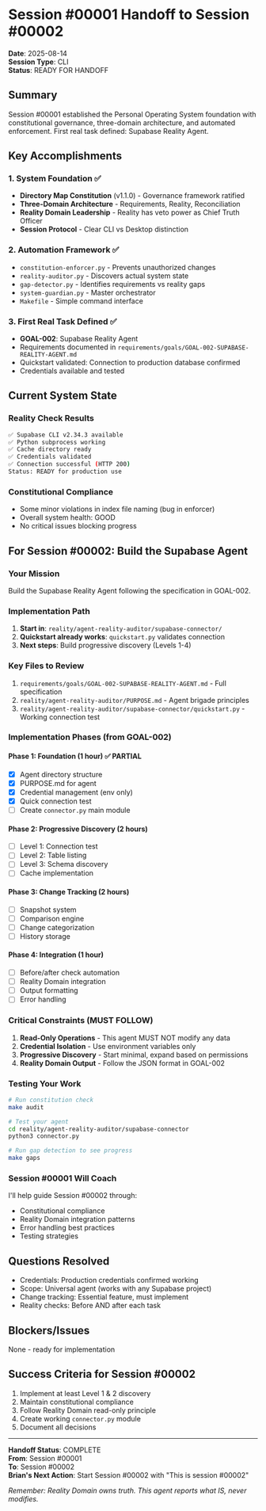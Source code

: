 # Session #00001 Handoff to Session #00002
**Date**: 2025-08-14  
**Session Type**: CLI  
**Status**: READY FOR HANDOFF  

## Summary
Session #00001 established the Personal Operating System foundation with constitutional governance, three-domain architecture, and automated enforcement. First real task defined: Supabase Reality Agent.

## Key Accomplishments

### 1. System Foundation ✅
- **Directory Map Constitution** (v1.1.0) - Governance framework ratified
- **Three-Domain Architecture** - Requirements, Reality, Reconciliation
- **Reality Domain Leadership** - Reality has veto power as Chief Truth Officer
- **Session Protocol** - Clear CLI vs Desktop distinction

### 2. Automation Framework ✅
- `constitution-enforcer.py` - Prevents unauthorized changes
- `reality-auditor.py` - Discovers actual system state
- `gap-detector.py` - Identifies requirements vs reality gaps
- `system-guardian.py` - Master orchestrator
- `Makefile` - Simple command interface

### 3. First Real Task Defined ✅
- **GOAL-002**: Supabase Reality Agent
- Requirements documented in `requirements/goals/GOAL-002-SUPABASE-REALITY-AGENT.md`
- Quickstart validated: Connection to production database confirmed
- Credentials available and tested

## Current System State

### Reality Check Results
```bash
✅ Supabase CLI v2.34.3 available
✅ Python subprocess working
✅ Cache directory ready
✅ Credentials validated
✅ Connection successful (HTTP 200)
Status: READY for production use
```

### Constitutional Compliance
- Some minor violations in index file naming (bug in enforcer)
- Overall system health: GOOD
- No critical issues blocking progress

## For Session #00002: Build the Supabase Agent

### Your Mission
Build the Supabase Reality Agent following the specification in GOAL-002.

### Implementation Path
1. **Start in**: `reality/agent-reality-auditor/supabase-connector/`
2. **Quickstart already works**: `quickstart.py` validates connection
3. **Next steps**: Build progressive discovery (Levels 1-4)

### Key Files to Review
1. `requirements/goals/GOAL-002-SUPABASE-REALITY-AGENT.md` - Full specification
2. `reality/agent-reality-auditor/PURPOSE.md` - Agent brigade principles
3. `reality/agent-reality-auditor/supabase-connector/quickstart.py` - Working connection test

### Implementation Phases (from GOAL-002)

#### Phase 1: Foundation (1 hour) ✅ PARTIAL
- [x] Agent directory structure
- [x] PURPOSE.md for agent
- [x] Credential management (env only)
- [x] Quick connection test
- [ ] Create `connector.py` main module

#### Phase 2: Progressive Discovery (2 hours)
- [ ] Level 1: Connection test
- [ ] Level 2: Table listing
- [ ] Level 3: Schema discovery
- [ ] Cache implementation

#### Phase 3: Change Tracking (2 hours)
- [ ] Snapshot system
- [ ] Comparison engine
- [ ] Change categorization
- [ ] History storage

#### Phase 4: Integration (1 hour)
- [ ] Before/after check automation
- [ ] Reality Domain integration
- [ ] Output formatting
- [ ] Error handling

### Critical Constraints (MUST FOLLOW)
1. **Read-Only Operations** - This agent MUST NOT modify any data
2. **Credential Isolation** - Use environment variables only
3. **Progressive Discovery** - Start minimal, expand based on permissions
4. **Reality Domain Output** - Follow the JSON format in GOAL-002

### Testing Your Work
```bash
# Run constitution check
make audit

# Test your agent
cd reality/agent-reality-auditor/supabase-connector
python3 connector.py

# Run gap detection to see progress
make gaps
```

### Session #00001 Will Coach
I'll help guide Session #00002 through:
- Constitutional compliance
- Reality Domain integration patterns
- Error handling best practices
- Testing strategies

## Questions Resolved
- Credentials: Production credentials confirmed working
- Scope: Universal agent (works with any Supabase project)
- Change tracking: Essential feature, must implement
- Reality checks: Before AND after each task

## Blockers/Issues
None - ready for implementation

## Success Criteria for Session #00002
1. Implement at least Level 1 & 2 discovery
2. Maintain constitutional compliance
3. Follow Reality Domain read-only principle
4. Create working `connector.py` module
5. Document all decisions

---

**Handoff Status**: COMPLETE  
**From**: Session #00001  
**To**: Session #00002  
**Brian's Next Action**: Start Session #00002 with "This is session #00002"

*Remember: Reality Domain owns truth. This agent reports what IS, never modifies.*